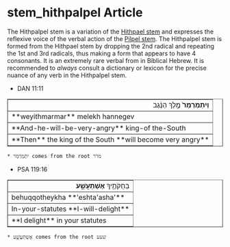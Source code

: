 # stem_hithpalpel Article
The Hithpalpel stem is a variation of the [Hithpael stem](https://git.door43.org/Door43/en-uhg/src/master/content/stem_hithpael/02.md) and expresses the reflexive voice of the verbal action of the [Pilpel stem](https://git.door43.org/Door43/en-uhg/src/master/content/stem_pilpel/02.md).  The Hithpalpel stem is formed from the Hithpael stem by dropping the 2nd radical and repeating the 1st and 3rd radicals, thus making a form that appears to have 4 consonants.  It is an extremely rare verbal from in Biblical Hebrew.  It is recommended to *always* consult a dictionary or lexicon for the precise nuance of any verb in the Hithpalpel stem.

* DAN 11:11
<table border="1" class="docutils">
<colgroup>
<col width="100%" />
</colgroup>
<tbody valign="top">
<tr class="row-odd" align="right"><td><b>וְיִתְמַרְמַר֙</b> מֶ֣לֶךְ הַנֶּ֔גֶב</td>
</tr>
<tr class="row-even"><td>**weyithmarmar** melekh hannegev</td>
</tr>
<tr class="row-odd"><td>**And-he-will-be-very-angry** king-of the-South</td>
</tr>
<tr class="row-even"><td>**Then** the king of the South **will become very angry**</td>
</tr>
</tbody>
</table>

    * יִתְמַרְמַר comes from the root מרר

* PSA 119:16
<table border="1" class="docutils">
<colgroup>
<col width="100%" />
</colgroup>
<tbody valign="top">
<tr class="row-odd" align="right"><td>בְּחֻקֹּתֶ֥יךָ <b>אֶשְׁתַּעֲשָׁ֑ע</b></td>
</tr>
<tr class="row-even"><td>behuqqotheykha **'eshta'asha'**</td>
</tr>
<tr class="row-odd"><td>In-your-statutes **I-will-delight**</td>
</tr>
<tr class="row-even"><td>**I delight** in your statutes</td>
</tr>
</tbody>
</table>
    
    * אֶשְׁתַּעֲשָׁ֑ע comes from the root שׁעע

